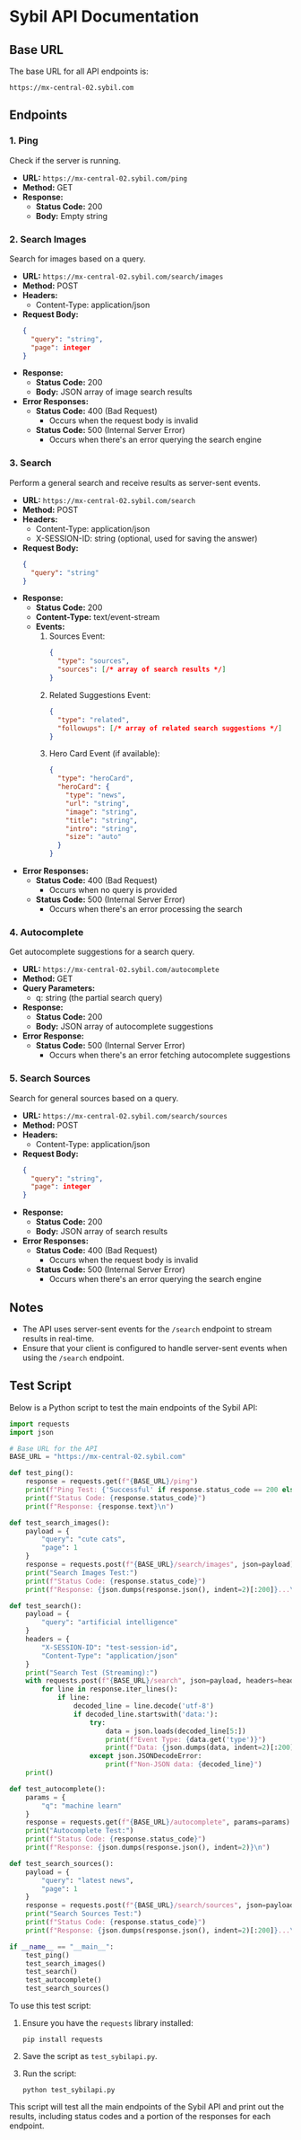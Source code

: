 # Sybil API Documentation

## Base URL
The base URL for all API endpoints is:

`https://mx-central-02.sybil.com`

## Endpoints

### 1. Ping
Check if the server is running.

- **URL:** `https://mx-central-02.sybil.com/ping`
- **Method:** GET
- **Response:**
  - **Status Code:** 200
  - **Body:** Empty string

### 2. Search Images
Search for images based on a query.

- **URL:** `https://mx-central-02.sybil.com/search/images`
- **Method:** POST
- **Headers:**
  - Content-Type: application/json
- **Request Body:**
  ```json
  {
    "query": "string",
    "page": integer
  }
  ```
- **Response:**
  - **Status Code:** 200
  - **Body:** JSON array of image search results
- **Error Responses:**
  - **Status Code:** 400 (Bad Request)
    - Occurs when the request body is invalid
  - **Status Code:** 500 (Internal Server Error)
    - Occurs when there's an error querying the search engine

### 3. Search
Perform a general search and receive results as server-sent events.

- **URL:** `https://mx-central-02.sybil.com/search`
- **Method:** POST
- **Headers:**
  - Content-Type: application/json
  - X-SESSION-ID: string (optional, used for saving the answer)
- **Request Body:**
  ```json
  {
    "query": "string"
  }
  ```
- **Response:**
  - **Status Code:** 200
  - **Content-Type:** text/event-stream
  - **Events:**
    1. Sources Event:
       ```json
       {
         "type": "sources",
         "sources": [/* array of search results */]
       }
       ```
    2. Related Suggestions Event:
       ```json
       {
         "type": "related",
         "followups": [/* array of related search suggestions */]
       }
       ```
    3. Hero Card Event (if available):
       ```json
       {
         "type": "heroCard",
         "heroCard": {
           "type": "news",
           "url": "string",
           "image": "string",
           "title": "string",
           "intro": "string",
           "size": "auto"
         }
       }
       ```
- **Error Responses:**
  - **Status Code:** 400 (Bad Request)
    - Occurs when no query is provided
  - **Status Code:** 500 (Internal Server Error)
    - Occurs when there's an error processing the search

### 4. Autocomplete
Get autocomplete suggestions for a search query.

- **URL:** `https://mx-central-02.sybil.com/autocomplete`
- **Method:** GET
- **Query Parameters:**
  - q: string (the partial search query)
- **Response:**
  - **Status Code:** 200
  - **Body:** JSON array of autocomplete suggestions
- **Error Response:**
  - **Status Code:** 500 (Internal Server Error)
    - Occurs when there's an error fetching autocomplete suggestions

### 5. Search Sources
Search for general sources based on a query.

- **URL:** `https://mx-central-02.sybil.com/search/sources`
- **Method:** POST
- **Headers:**
  - Content-Type: application/json
- **Request Body:**
  ```json
  {
    "query": "string",
    "page": integer
  }
  ```
- **Response:**
  - **Status Code:** 200
  - **Body:** JSON array of search results
- **Error Responses:**
  - **Status Code:** 400 (Bad Request)
    - Occurs when the request body is invalid
  - **Status Code:** 500 (Internal Server Error)
    - Occurs when there's an error querying the search engine

## Notes
- The API uses server-sent events for the `/search` endpoint to stream results in real-time.
- Ensure that your client is configured to handle server-sent events when using the `/search` endpoint.

## Test Script
Below is a Python script to test the main endpoints of the Sybil API:

```python
import requests
import json

# Base URL for the API
BASE_URL = "https://mx-central-02.sybil.com"

def test_ping():
    response = requests.get(f"{BASE_URL}/ping")
    print(f"Ping Test: {'Successful' if response.status_code == 200 else 'Failed'}")
    print(f"Status Code: {response.status_code}")
    print(f"Response: {response.text}\n")

def test_search_images():
    payload = {
        "query": "cute cats",
        "page": 1
    }
    response = requests.post(f"{BASE_URL}/search/images", json=payload)
    print("Search Images Test:")
    print(f"Status Code: {response.status_code}")
    print(f"Response: {json.dumps(response.json(), indent=2)[:200]}...\n")

def test_search():
    payload = {
        "query": "artificial intelligence"
    }
    headers = {
        "X-SESSION-ID": "test-session-id",
        "Content-Type": "application/json"
    }
    print("Search Test (Streaming):")
    with requests.post(f"{BASE_URL}/search", json=payload, headers=headers, stream=True) as response:
        for line in response.iter_lines():
            if line:
                decoded_line = line.decode('utf-8')
                if decoded_line.startswith('data:'):
                    try:
                        data = json.loads(decoded_line[5:])
                        print(f"Event Type: {data.get('type')}")
                        print(f"Data: {json.dumps(data, indent=2)[:200]}...")
                    except json.JSONDecodeError:
                        print(f"Non-JSON data: {decoded_line}")
    print()

def test_autocomplete():
    params = {
        "q": "machine learn"
    }
    response = requests.get(f"{BASE_URL}/autocomplete", params=params)
    print("Autocomplete Test:")
    print(f"Status Code: {response.status_code}")
    print(f"Response: {json.dumps(response.json(), indent=2)}\n")

def test_search_sources():
    payload = {
        "query": "latest news",
        "page": 1
    }
    response = requests.post(f"{BASE_URL}/search/sources", json=payload)
    print("Search Sources Test:")
    print(f"Status Code: {response.status_code}")
    print(f"Response: {json.dumps(response.json(), indent=2)[:200]}...\n")

if __name__ == "__main__":
    test_ping()
    test_search_images()
    test_search()
    test_autocomplete()
    test_search_sources()
```

To use this test script:

1. Ensure you have the `requests` library installed:
   ```
   pip install requests
   ```

2. Save the script as `test_sybilapi.py`.

3. Run the script:
   ```
   python test_sybilapi.py
   ```

This script will test all the main endpoints of the Sybil API and print out the results, including status codes and a portion of the responses for each endpoint.
